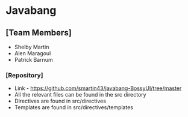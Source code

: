 # Javabang
## [Team Members]
* Shelby Martin
* Alen Maragoul
* Patrick Barnum 
### [Repository]
* Link - https://github.com/smartin43/javabang-BossyUI/tree/master
* All the relevant files can be found in the src directory
* Directives are found in src/directives
* Templates are found in src/directives/templates

